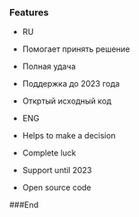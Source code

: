### Features
- RU

- Помогает принять решение
- Полная удача
- Поддержка до 2023 года
- Откртый исходный код
- ENG

- Helps to make a decision
- Complete luck
- Support until 2023
- Open source code


###End
